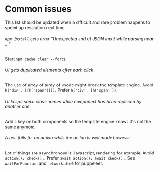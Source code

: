 # Common issues

This list should be updated when a difficult and rare problem happens to speed up resolution next time.

###### `npm install` gets error "Unexpected end of JSON input while parsing near ..."
Start `npm cache clean --force`

###### UI gets duplicated elements after each click
The use of array of array of vnode might break the template engine. Avoid `h('div', [[h('span')]])`. Prefer `h('div', [h('span')])`.

###### UI keeps some class names while component has been replaced by another one
Add a key on both components so the template engine knows it's not the same anymore.

###### A test fails for an action while the action is well made however
Lot of things are asynchronous is Javascript, rendering for example. Avoid `action(); check();`. Prefer `await action(); await check();`. See `waitForFunction` and `networkidle0` for puppeteer.

